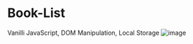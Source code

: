 # Book-List
Vanilli JavaScript, DOM Manipulation, Local Storage
![image](https://user-images.githubusercontent.com/84740266/182346574-b8b124f1-e320-421f-9956-aae663b46a93.png)


